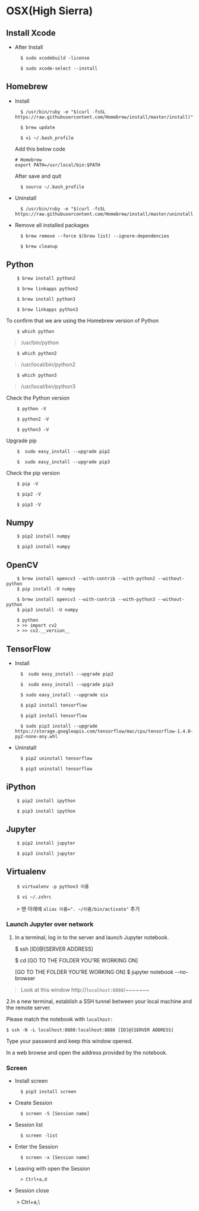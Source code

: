 # OSX(High Sierra)

## Install Xcode
- After Install

        $ sudo xcodebuild -license

        $ sudo xcode-select --install

## Homebrew
- Install
        
        $ /usr/bin/ruby -e "$(curl -fsSL https://raw.githubusercontent.com/Homebrew/install/master/install)"

        $ brew update

        $ vi ~/.bash_profile

    Add this below code
    ```
    # Homebrew
    export PATH=/usr/local/bin:$PATH
    ```
    After save and quit
    
        $ source ~/.bash_profile

- Uninstall
        
        $ /usr/bin/ruby -e "$(curl -fsSL https://raw.githubusercontent.com/Homebrew/install/master/uninstall)"

- Remove all installed packages

        $ brew remove --force $(brew list) --ignore-dependencies

        $ brew cleanup

## Python

        $ brew install python2

        $ brew linkapps python2

        $ brew install python3

        $ brew linkapps python3

To confirm that we are using the Homebrew version of Python

        $ which python
> /usr/bin/python

        $ which python2
> /usr/local/bin/python2

        $ which python3
> /usr/local/bin/python3


Check the Python version

        $ python -V

        $ python2 -V

        $ python3 -V

Upgrade pip

        $  sudo easy_install --upgrade pip2
        
        $  sudo easy_install --upgrade pip3

Check the pip version

        $ pip -V

        $ pip2 -V

        $ pip3 -V

## Numpy

        $ pip2 install numpy

        $ pip3 install numpy

## OpenCV

        $ brew install opencv3 --with-contrib --with-python2 --without-python
        $ pip install -U numpy

        $ brew install opencv3 --with-contrib --with-python3 --without-python
        $ pip3 install -U numpy
        
        $ python
        > >> import cv2
        > >> cv2.__version__

## TensorFlow
- Install

        $  sudo easy_install --upgrade pip2

        $  sudo easy_install --upgrade pip3

        $ sudo easy_install --upgrade six

        $ pip2 install tensorflow

        $ pip3 install tensorflow

        $ sudo pip3 install --upgrade https://storage.googleapis.com/tensorflow/mac/cpu/tensorflow-1.4.0-py2-none-any.whl

- Uninstall

        $ pip2 uninstall tensorflow

        $ pip3 uninstall tensorflow

## iPython

        $ pip2 install ipython

        $ pip3 install ipython

## Jupyter

        $ pip2 install jupyter

        $ pip3 install jupyter
        
## Virtualenv

        $ virtualenv -p python3 이름
        
        $ vi ~/.zshrc
        
        > 맨 아래에 `alias 이름=". ~/이름/bin/activate"` 추가
        
        

### Launch Jupyter over network

1. In a terminal, log in to the server and launch Jupyter notebook.

    $ ssh [ID]@[SERVER ADDRESS]

    $ cd [GO TO THE FOLDER YOU'RE WORKING ON] 

    [GO TO THE FOLDER YOU'RE WORKING ON] $ jupyter notebook --no-browser


> Look at this window
    http://`localhost:8888`/~~~~~~~

2.In a new terminal, establish a SSH tunnel between your local machine and the remote server. 

Please match the notebook with `localhost:`

    $ ssh -N -L localhost:8888:localhost:8888 [ID]@[SERVER ADDRESS]

Type your password and keep this window opened.

In a web browse and open the address provided by the notebook.

### Screen

- Install screen

        $ pip3 install screen
        
- Create Session

        $ screen -S [Session name]
        
- Session list
        
        $ screen -list
        
- Enter the Session

        $ screen -x [Session name]
        
- Leaving with open the Session 
        
        > Ctrl+a,d
        
- Session close

        > Ctrl+a,\
        
        
